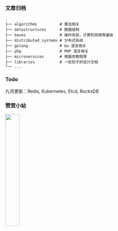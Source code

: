 ### 文章归档

```
.
├── algorithms          # 算法相关
├── datastructures      # 数据结构
├── bases               # 操作系统，计算机网络等基础
├── distributed_systems # 分布式系统
├── golang              # Go 语言相关
├── php                 # PHP 语言相关
├── microservices       # 微服务教程等
├── libraries           # 一些轮子的设计文档
└── ...
```



### Todo

九月更新：Redis, Kubernetes, Etcd, RocksDB



### 赞赏小站

 <img src="https://images.yinzige.com/2019-09-06-103659.jpg" width=30% />